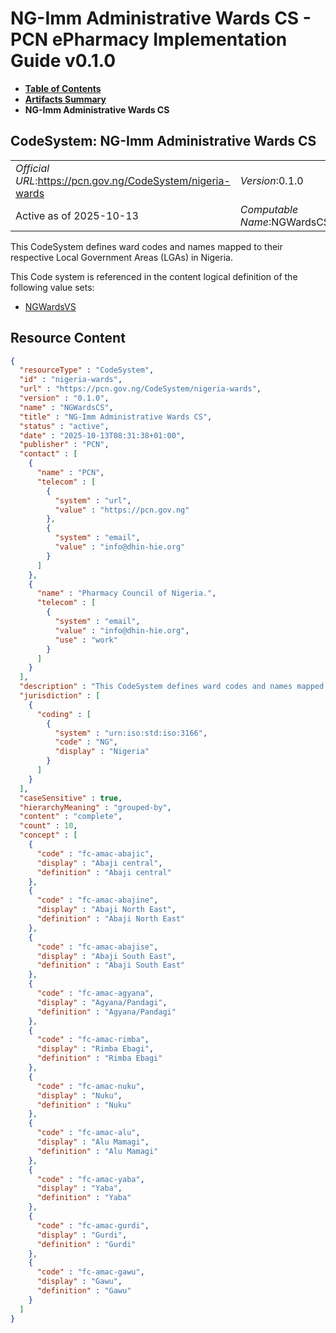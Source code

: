 # NG-Imm Administrative Wards CS - PCN ePharmacy Implementation Guide v0.1.0

* [**Table of Contents**](toc.md)
* [**Artifacts Summary**](artifacts.md)
* **NG-Imm Administrative Wards CS**

## CodeSystem: NG-Imm Administrative Wards CS 

| | |
| :--- | :--- |
| *Official URL*:https://pcn.gov.ng/CodeSystem/nigeria-wards | *Version*:0.1.0 |
| Active as of 2025-10-13 | *Computable Name*:NGWardsCS |

 
This CodeSystem defines ward codes and names mapped to their respective Local Government Areas (LGAs) in Nigeria. 

 This Code system is referenced in the content logical definition of the following value sets: 

* [NGWardsVS](ValueSet-nigeria-wards.md)



## Resource Content

```json
{
  "resourceType" : "CodeSystem",
  "id" : "nigeria-wards",
  "url" : "https://pcn.gov.ng/CodeSystem/nigeria-wards",
  "version" : "0.1.0",
  "name" : "NGWardsCS",
  "title" : "NG-Imm Administrative Wards CS",
  "status" : "active",
  "date" : "2025-10-13T08:31:38+01:00",
  "publisher" : "PCN",
  "contact" : [
    {
      "name" : "PCN",
      "telecom" : [
        {
          "system" : "url",
          "value" : "https://pcn.gov.ng"
        },
        {
          "system" : "email",
          "value" : "info@dhin-hie.org"
        }
      ]
    },
    {
      "name" : "Pharmacy Council of Nigeria.",
      "telecom" : [
        {
          "system" : "email",
          "value" : "info@dhin-hie.org",
          "use" : "work"
        }
      ]
    }
  ],
  "description" : "This CodeSystem defines ward codes and names mapped to their respective Local Government Areas (LGAs) in Nigeria.",
  "jurisdiction" : [
    {
      "coding" : [
        {
          "system" : "urn:iso:std:iso:3166",
          "code" : "NG",
          "display" : "Nigeria"
        }
      ]
    }
  ],
  "caseSensitive" : true,
  "hierarchyMeaning" : "grouped-by",
  "content" : "complete",
  "count" : 10,
  "concept" : [
    {
      "code" : "fc-amac-abajic",
      "display" : "Abaji central",
      "definition" : "Abaji central"
    },
    {
      "code" : "fc-amac-abajine",
      "display" : "Abaji North East",
      "definition" : "Abaji North East"
    },
    {
      "code" : "fc-amac-abajise",
      "display" : "Abaji South East",
      "definition" : "Abaji South East"
    },
    {
      "code" : "fc-amac-agyana",
      "display" : "Agyana/Pandagi",
      "definition" : "Agyana/Pandagi"
    },
    {
      "code" : "fc-amac-rimba",
      "display" : "Rimba Ebagi",
      "definition" : "Rimba Ebagi"
    },
    {
      "code" : "fc-amac-nuku",
      "display" : "Nuku",
      "definition" : "Nuku"
    },
    {
      "code" : "fc-amac-alu",
      "display" : "Alu Mamagi",
      "definition" : "Alu Mamagi"
    },
    {
      "code" : "fc-amac-yaba",
      "display" : "Yaba",
      "definition" : "Yaba"
    },
    {
      "code" : "fc-amac-gurdi",
      "display" : "Gurdi",
      "definition" : "Gurdi"
    },
    {
      "code" : "fc-amac-gawu",
      "display" : "Gawu",
      "definition" : "Gawu"
    }
  ]
}

```
